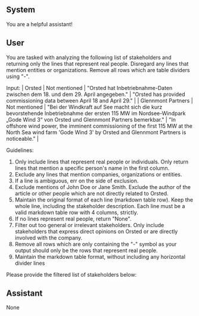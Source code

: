 ## System

You are a helpful assistant!

## User


You are tasked with analyzing the following list of stakeholders and returning only the lines that represent real people. Disregard any lines that mention entities or organizations. Remove all rows which are table dividers using "-".

Input:
| Orsted | Not mentioned | "Orsted hat Inbetriebnahme-Daten zwischen dem 18. und dem 29. April angegeben." | "Orsted has provided commissioning data between April 18 and April 29." |
| Glennmont Partners | Not mentioned | "Bei der Windkraft auf See macht sich die kurz bevorstehende Inbetriebnahme der ersten 115 MW im Nordsee-Windpark „Gode Wind 3“ von Orsted und Glennmont Partners bemerkbar." | "In offshore wind power, the imminent commissioning of the first 115 MW at the North Sea wind farm 'Gode Wind 3' by Orsted and Glennmont Partners is noticeable." |

Guidelines:
1. Only include lines that represent real people or individuals. Only return lines that mention a specific person's name in the first column.
2. Exclude any lines that mention companies, organizations or entities.
3. If a line is ambiguous, err on the side of exclusion.
4. Exclude mentions of John Doe or Jane Smith. Exclude the author of the article or other people which are not directly related to Orsted.
5. Maintain the original format of each line (markdown table row). Keep the whole line, including the stakeholder description. Each line must be a valid markdown table row with 4 columns, strictly.
6. If no lines represent real people, return "None".
7. Filter out too general or irrelevant stakeholders. Only include stakeholders that express direct opinions on Orsted or are directly involved with the company.
8. Remove all rows which are only containing the "-" symbol as your output should only be the rows that represent real people.
9. Maintain the markdown table format, without including any horizontal divider lines

Please provide the filtered list of stakeholders below:
        

## Assistant

None

